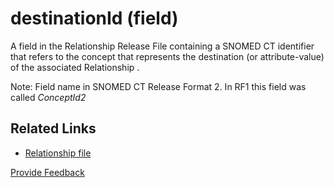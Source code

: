 # destinationId (field)

A field in the Relationship Release File containing a SNOMED CT identifier that refers to the concept that represents the destination (or attribute-value) of the associated Relationship .

Note: Field name in SNOMED CT Release Format 2. In RF1 this field was called _ConceptId2_

## Related Links

* [Relationship file](../r/relationship-file.md)






<a href="https://docs.google.com/forms/d/e/1FAIpQLScTmbZIf0UEQwYDkY27EEWBkaiYkHSbR0_9DmFrMLXoQLyL7Q/viewform?usp=pp_url&entry.1767247133=Release+File+Specification&entry.670899847=destinationId%20%28field%29" class="button primary">Provide Feedback</a>
